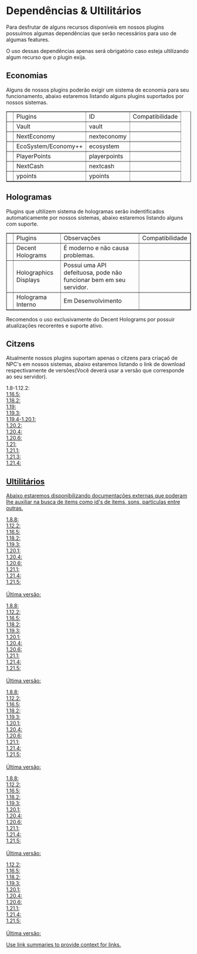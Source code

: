 # Dependências & Ultilitários

<p>Para desfrutar de alguns recursos disponíveis em nossos plugins possuímos algumas dependências que serão necessários para uso de algumas features.</p>

<tip>O uso dessas dependências apenas será obrigatório caso esteja ultilizando algum recurso que o plugin exija.</tip>

## Economias

<p>Alguns de nossos plugins poderão exigir um sistema de economia para seu funcionamento, abaixo estaremos listando alguns plugins suportados por nossos sistemas.</p>

<table width="600" style="header-row" border="false">
    <tr>
        <td width="1"></td>
        <td><control>Plugins</control></td>
        <td><control>ID</control></td>
        <td><control>Compatibilidade</control></td>
    </tr>
    <tr>
        <td width="1"></td>
        <td>Vault</td>
        <td>vault</td>
        <td><icon src="../images/filled-checked-checkbox (2).png"/></td>
    </tr>
    <tr>
        <td width="1"></td>
        <td>NextEconomy</td>
        <td>nexteconomy</td>
        <td><icon src="../images/filled-checked-checkbox (2).png"/></td>
    </tr>
    <tr>
        <td width="1"></td>
        <td>EcoSystem/Economy++</td>
        <td>ecosystem</td>
        <td><icon src="../images/filled-checked-checkbox (2).png"/></td>
    </tr>
    <tr>
        <td width="1"></td>
        <td>PlayerPoints</td>
        <td>playerpoints</td>
        <td><icon src="../images/filled-checked-checkbox (2).png"/></td>
    </tr>
    <tr>
        <td width="1"></td>
        <td>NextCash</td>
        <td>nextcash</td>
        <td><icon src="../images/filled-checked-checkbox (2).png"/></td>
    </tr>
    <tr>
        <td width="1"></td>
        <td>ypoints</td>
        <td>ypoints</td>
        <td><icon src="../images/filled-checked-checkbox (2).png"/></td>
    </tr>
</table>

## Hologramas

<p>Plugins que ultilizem sistema de hologramas serão indentificados automaticamente por nossos sistemas, abaixo estaremos listando alguns com suporte.</p>

<table width="600" style="header-row" border="false">
    <tr>
        <td width="1"></td>
        <td><control>Plugins</control></td>
        <td><control>Observações</control></td>
        <td><control>Compatibilidade</control></td>
    </tr>
    <tr>
        <td width="1"></td>
        <td>Decent Holograms</td>
        <td>É moderno e não causa problemas.</td>
        <td><icon src="../images/filled-checked-checkbox (2).png"/></td>
    </tr>
    <tr>
        <td width="1"></td>
        <td>Holographics Displays</td>
        <td>Possui uma API defeituosa, pode não funcionar bem em seu servidor.</td>
        <td><icon src="../images/filled-checked-checkbox (2).png"/></td>
    </tr>
    <tr>
        <td width="1"></td>
        <td>Holograma Interno</td>
        <td>Em Desenvolvimento</td>
        <td></td>
    </tr>
</table>

<tip>Recomendos o uso exclusivamente do <control>Decent Holograms</control> por possuir atualizações recorentes e suporte ativo.</tip>

## Citzens

<p>Atualmente nossos plugins suportam apenas o citzens para criaçaõ de NPC's em nossos sistemas, abaixo estaremos listando o link de download respectivamente de versões(Você deverá usar a versão que corresponde ao seu servidor).</p>

<chapter title="Versões" collapsible="true">
    <p>
        1.8-1.12.2: <a href="https://ci.citizensnpcs.co/job/citizens2/2639/"/><br>
        1.16.5: <a href="https://ci.citizensnpcs.co/job/citizens2/3478/"/> <br>
        1.18.2: <a href="https://ci.citizensnpcs.co/job/citizens2/3430/"/> <br>
        1.19: <a href="https://ci.citizensnpcs.co/job/citizens2/2793/"/> <br>
        1.19.3: <a href="https://ci.citizensnpcs.co/job/citizens2/2960/"/> <br>
        1.19.4-1.20.1: <a href="https://ci.citizensnpcs.co/job/citizens2/3208/"/> <br>
        1.20.2: <a href="https://ci.citizensnpcs.co/job/citizens2/3282/"/> <br>
        1.20.4: <a href="https://ci.citizensnpcs.co/job/citizens2/3367/"/> <br>
        1.20.6: <a href="https://ci.citizensnpcs.co/job/citizens2/3827"/> <br>
        1.21: <a href="https://ci.citizensnpcs.co/job/citizens2/3578/"/> <br>
        1.21.1: <a href="https://ci.citizensnpcs.co/job/citizens2/3827"/> <br>
        1.21.3: <a href="https://ci.citizensnpcs.co/job/citizens2/3644/"/> <br>
        1.21.4: <a href="https://ci.citizensnpcs.co/job/citizens2/3685/"/> <br>
    </p>
</chapter>

## Ultilitários

<p>Abaixo estaremos disponibilizando documentações externas que poderam lhe auxiliar na busca de items como id's de items, sons, partículas entre outras.</p>

<chapter title="Lista de Sons" collapsible="true">
    <p>
        1.8.8: <a href="https://helpch.at/docs/1.8.8/org/bukkit/Sound.html"/><br>
        1.12.2: <a href="https://helpch.at/docs/1.12/org/bukkit/Sound.html"/><br>
        1.16.5: <a href="https://helpch.at/docs/1.16.5/org/bukkit/Sound.html"/><br>
        1.18.2: <a href="https://helpch.at/docs/1.18.2/org/bukkit/Sound.html"/><br>
        1.19.3: <a href="https://helpch.at/docs/1.19.3/org/bukkit/Sound.html"/><br>
        1.20.1: <a href="https://helpch.at/docs/1.20.1/org/bukkit/Sound.html"/><br>
        1.20.4: <a href="https://helpch.at/docs/1.20.4/org/bukkit/Sound.html"/><br>
        1.20.6: <a href="https://helpch.at/docs/1.20.6/org/bukkit/Sound.html"/><br>
        1.21.1: <a href="https://helpch.at/docs/1.21.1/org/bukkit/Sound.html"/><br>
        1.21.4: <a href="https://helpch.at/docs/1.21.4/org/bukkit/Sound.html"/><br>
        1.21.5: <a href="https://helpch.at/docs/1.21.5/org/bukkit/Sound.html"/><br><br>
        Última versão: <a href="https://hub.spigotmc.org/javadocs/spigot/org/bukkit/Sound.html"/><br>
    </p>
</chapter>

<chapter title="Lista de Materias" collapsible="true">
    <p>
        1.8.8: <a href="https://helpch.at/docs/1.8.8/org/bukkit/Material.html"/><br>
        1.12.2: <a href="https://helpch.at/docs/1.12/org/bukkit/Material.html"/><br>
        1.16.5: <a href="https://helpch.at/docs/1.16.5/org/bukkit/Material.html"/><br>
        1.18.2: <a href="https://helpch.at/docs/1.18.2/org/bukkit/Material.html"/><br>
        1.19.3: <a href="https://helpch.at/docs/1.19.3/org/bukkit/Material.html"/><br>
        1.20.1: <a href="https://helpch.at/docs/1.20.1/org/bukkit/Material.html"/><br>
        1.20.4: <a href="https://helpch.at/docs/1.20.4/org/bukkit/Material.html"/><br>
        1.20.6: <a href="https://helpch.at/docs/1.20.6/org/bukkit/Material.html"/><br>
        1.21.1: <a href="https://helpch.at/docs/1.21.1/org/bukkit/Material.html"/><br>
        1.21.4: <a href="https://helpch.at/docs/1.21.4/org/bukkit/Material.html"/><br>
        1.21.5: <a href="https://helpch.at/docs/1.21.5/org/bukkit/Material.html"/><br><br>
        Última versão: <a href="https://hub.spigotmc.org/javadocs/spigot/org/bukkit/Material.html"/>
    </p>
</chapter>

<chapter title="Lista de Efeitos" collapsible="true">
    <p> 
        1.8.8: <a href="https://helpch.at/docs/1.8.8/org/bukkit/potion/PotionEffectType.html"/><br>
        1.12.2: <a href="https://helpch.at/docs/1.12/org/bukkit/potion/PotionEffectType.html"/><br>
        1.16.5: <a href="https://helpch.at/docs/1.16.5/org/bukkit/potion/PotionEffectType.html"/><br>
        1.18.2: <a href="https://helpch.at/docs/1.18.2/org/bukkit/potion/PotionEffectType.html"/><br>
        1.19.3: <a href="https://helpch.at/docs/1.19.3/org/bukkit/potion/PotionEffectType.html"/><br>
        1.20.1: <a href="https://helpch.at/docs/1.20.1/org/bukkit/potion/PotionEffectType.html"/><br>
        1.20.4: <a href="https://helpch.at/docs/1.20.4/org/bukkit/potion/PotionEffectType.html"/><br>
        1.20.6: <a href="https://helpch.at/docs/1.20.6/org/bukkit/potion/PotionEffectType.html"/><br>
        1.21.1: <a href="https://helpch.at/docs/1.21.1/org/bukkit/potion/PotionEffectType.html"/><br>
        1.21.4: <a href="https://helpch.at/docs/1.21.4/org/bukkit/potion/PotionEffectType.html"/><br>
        1.21.5: <a href="https://helpch.at/docs/1.21.5/org/bukkit/potion/PotionEffectType.html"/><br><br>
        Última versão: <a href="https://hub.spigotmc.org/javadocs/spigot/org/bukkit/potion/PotionEffectType.html"/>
    </p>
</chapter>

<chapter title="Lista de Encantamentos" collapsible="true">
    <p> 
        1.8.8: <a href="https://helpch.at/docs/1.8.8/org/bukkit/enchantments/Enchantment.html"/><br>
        1.12.2: <a href="https://helpch.at/docs/1.12/org/bukkit/enchantments/Enchantment.html"/><br>
        1.16.5: <a href="https://helpch.at/docs/1.16.5/org/bukkit/enchantments/Enchantment.html"/><br>
        1.18.2: <a href="https://helpch.at/docs/1.18.2/org/bukkit/enchantments/Enchantment.html"/><br>
        1.19.3: <a href="https://helpch.at/docs/1.19.3/org/bukkit/enchantments/Enchantment.html"/><br>
        1.20.1: <a href="https://helpch.at/docs/1.20.1/org/bukkit/enchantments/Enchantment.html"/><br>
        1.20.4: <a href="https://helpch.at/docs/1.20.4/org/bukkit/enchantments/Enchantment.html"/><br>
        1.20.6: <a href="https://helpch.at/docs/1.20.6/org/bukkit/enchantments/Enchantment.html"/><br>
        1.21.1: <a href="https://helpch.at/docs/1.21.1/org/bukkit/enchantments/Enchantment.html"/><br>
        1.21.4: <a href="https://helpch.at/docs/1.21.4/org/bukkit/enchantments/Enchantment.html"/><br>
        1.21.5: <a href="https://helpch.at/docs/1.21.5/org/bukkit/enchantments/Enchantment.html"/><br><br>
        Última versão: <a href="https://hub.spigotmc.org/javadocs/spigot/org/bukkit/enchantments/Enchantment.html"/>
    </p>
</chapter>

<chapter title="Lista de Partículas" collapsible="true">
    <p>
        1.12.2: <a href="https://helpch.at/docs/1.12/org/bukkit/Particle.html"/><br>
        1.16.5: <a href="https://helpch.at/docs/1.16.5/org/bukkit/Particle.html"/><br>
        1.18.2: <a href="https://helpch.at/docs/1.18.2/org/bukkit/Particle.html"/><br>
        1.19.3: <a href="https://helpch.at/docs/1.19.3/org/bukkit/Particle.html"/><br>
        1.20.1: <a href="https://helpch.at/docs/1.20.1/org/bukkit/Particle.html"/><br>
        1.20.4: <a href="https://helpch.at/docs/1.20.4/org/bukkit/Particle.html"/><br>
        1.20.6: <a href="https://helpch.at/docs/1.20.6/org/bukkit/Particle.html"/><br>
        1.21.1: <a href="https://helpch.at/docs/1.21.1/org/bukkit/Particle.html"/><br>
        1.21.4: <a href="https://helpch.at/docs/1.21.4/org/bukkit/Particle.html"/><br>
        1.21.5: <a href="https://helpch.at/docs/1.21.5/org/bukkit/Particle.html"/><br><br>
        Última versão: <a href="https://hub.spigotmc.org/javadocs/spigot/org/bukkit/Particle.html"/>
    </p>
</chapter>

<link-summary>Use link summaries to provide context for links.</link-summary>